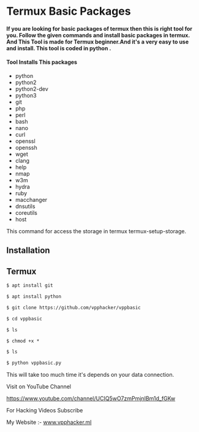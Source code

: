 # Termux Basic Packages 

#### If you are looking for basic packages of termux then this is right tool for you. Follow the given commands and install basic packages in termux. And This Tool is made for Termux beginner.And it's a very easy to use and install. This tool is coded in python . 

#### Tool Installs This packages
 
 -  python
 -  python2
 -  python2-dev
 -  python3
 -  git
 -  php 
 -  perl 
 -  bash
 -  nano
 -  curl
 -  openssl
 -  openssh
 -  wget
 -  clang
 -  help
 -  nmap
 -  w3m
 -  hydra
 -  ruby
 -  macchanger
 -  dnsutils
 -  coreutils
 -  host


This command for access the storage in termux 
termux-setup-storage.


## Installation 
 
## Termux
   ```html
   $ apt install git 
   
   $ apt install python 
   
   $ git clone https://github.com/vpphacker/vppbasic
   
   $ cd vppbasic 
   
   $ ls
   
   $ chmod +x *
   
   $ ls
   
   $ python vppbasic.py
```

This will take too much time it's depends on your data connection. 

Visit on YouTube Channel

https://www.youtube.com/channel/UCIQ5wO7zmPmjnIBm1d_fGKw

For Hacking Videos Subscribe

My Website :- www.vpphacker.ml 
